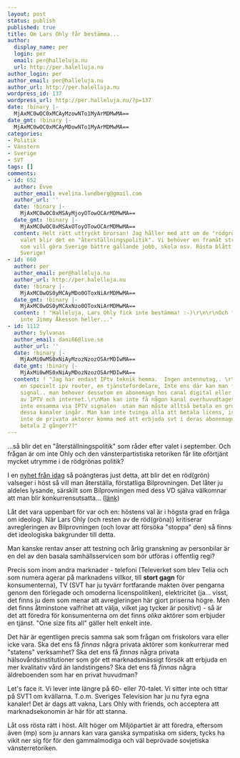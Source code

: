 ```yaml
---
layout: post
status: publish
published: true
title: Om Lars Ohly får bestämma...
author:
  display_name: per
  login: per
  email: per@halleluja.nu
  url: http://per.halelluja.nu
author_login: per
author_email: per@halleluja.nu
author_url: http://per.halelluja.nu
wordpress_id: 137
wordpress_url: http://per.halleluja.nu/?p=137
date: !binary |-
  MjAxMC0wOC0xMCAyMzowNTo1MyArMDMwMA==
date_gmt: !binary |-
  MjAxMC0wOC0xMCAyMDowNTo1MyArMDMwMA==
categories:
- Politik
- Vänstern
- Sverige
- SVT
tags: []
comments:
- id: 652
  author: Evve
  author_email: evelina.lundberg@gmail.com
  author_url: ''
  date: !binary |-
    MjAxMC0wOC0xMSAyMjoyOTowOCArMDMwMA==
  date_gmt: !binary |-
    MjAxMC0wOC0xMSAxOToyOTowOCArMDMwMA==
  content: Helt rätt uttryckt brorsan! Jag håller med att om de "rödgröna" vinner
    valet blir det en "återställningspolitik". Vi behöver en framåt strävande politik
    som vill göra Sverige bättre gällande jobb, skola osv. Rösta blått för ett bättre
    Sverige!
- id: 660
  author: per
  author_email: per@halleluja.nu
  author_url: http://per.halelluja.nu
  date: !binary |-
    MjAxMC0wOS0yMCAyMDo0OToxNiArMDMwMA==
  date_gmt: !binary |-
    MjAxMC0wOS0yMCAxNzo0OToxNiArMDMwMA==
  content: ! "Halleluja, Lars Ohly fick inte bestämma! :-)\r\n\r\nOch förhoppningsvis
    inte Jimmy Åkesson heller..."
- id: 1112
  author: Sylvanas
  author_email: dani66@live.se
  author_url: ''
  date: !binary |-
    MjAxMi0wMS0xNiAyMzozNzozOSArMDIwMA==
  date_gmt: !binary |-
    MjAxMi0wMS0xNiAyMDozNzozOSArMDIwMA==
  content: ! "Jag har endast IPtv teknik hemma.  Ingen antennutag,. \r\nMan behover
    en specielt ipv router, en tjänstefordelare, Inte ens där kan man få in någon
    signal.. man behover dessutom en abonemagn hos canal digital eller andra leverantorrer
    av IPTV och internet.\r\nMan kan inte få någon kanal overhuvudtaget\r\nSVT skickas
    inte ensamma via IPTV signalen  utan man måste alltså betala en grundpaket där
    dessa kanaler ingår. Man kan inte tvinga alla att betala licens, isåfall ska man
    inte de privata aktorer komma med att erbjuda svt i deras abonemagn,. ska man
    betala 2 gånger??"
---
```

<p>...så blir det en "återställningspolitik" som råder efter valet i september. Och frågan är om inte Ohly och den vänsterpartistiska retoriken får lite oförtjänt mycket utrymme i de rödgrönas politik?</p>
<p>I en <a href="http://svt.se/2.128339/1.2102217/rodgrona_vill_ha_statlig_bilprovning">nyhet från idag</a> så poängteras just detta, att blir det en röd(grön) valseger i höst så vill man återställa, förstatliga Bilprovningen. Det låter ju aldeles lysande, särskilt som Bilprovningen med dess VD själva välkomnar att man blir konkurrensutsatta... (<a href="http://www.bilprovningen.se/Externt/bpwebabout.nsf/va_LookupWeb/5C7A5689469C9E9EC12573EE002B4C85!opendocument&amp;m=25">länk</a>)</p>

<p>Låt det vara uppenbart för var och en: höstens val är i högsta grad en fråga om ideologi. När Lars Ohly (och resten av de röd(gröna)) kritiserar avregleringen av Bilprovningen (och lovar att försöka "stoppa" den) så finns det ideologiska bakgrunder till detta.</p>
<p>Man kanske rentav anser att testning och årlig granskning av personbilar är en del av den basala samhällsservicen som bör utföras i offentlig regi?</p>
<p>Precis som inom andra marknader - telefoni (Televerket som blev Telia och som numera agerar på marknadens villkor, till <strong>stort gagn</strong> för konsumenterna), TV (SVT har ju tyvärr fortfarande makten över pengarna genom den förlegade och omoderna licenspolitiken), elektricitet (ja... visst, det finns ju dem som menar att avregleringen här gjort priserna högre. Men det finns åtminstone valfrihet att välja, vilket jag tycker är positivt) - så är det att föredra för konsumenterna om det finns <em>olika</em> aktörer som erbjuder en tjänst. "One size fits all" gäller helt enkelt inte.</p>
<p>Det här är egentligen precis samma sak som frågan om friskolors vara eller icke vara. Ska det ens få <em>finnas</em> några privata aktörer som konkurrerar med "statens" verksamhet? Ska det ens få <em>finnas</em> några privata hälsovårdsinstitutioner som gör ett marknadsmässigt försök att erbjuda en mer kvalitativ vård än landstingens? Ska det ens få <em>finnas</em> några äldreboenden som har en privat huvudman?</p>
<p>Let's face it. Vi lever inte längre på 60- eller 70-talet. Vi sitter inte och tittar på SVT1 om kvällarna. T.o.m. Sveriges Television har ju nu fyra egna kanaler! Det är dags att vakna, Lars Ohly with friends, och acceptera att marknadsekonomin är här för att stanna.</p>
<p>Låt oss rösta rätt i höst. Allt höger om Miljöpartiet är att föredra, eftersom även (mp) som ju annars kan vara ganska sympatiska om siders, tycks ha vikit ner sig för för den gammalmodiga och väl beprövade sovjetiska vänsterretoriken.</p>
